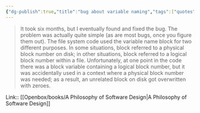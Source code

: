 ```yaml
---
{"dg-publish":true,"title":"bug about variable naming","tags":["quotes"],"date":"2023-05-25T08:26:47+04:00","modified_at":"2023-08-11T15:21:38+03:00","alias":"bug about variable naming","dg-path":"/quotes/202305250826.md","permalink":"/quotes/202305250826/","dgPassFrontmatter":true}
---
```



> It took six months, but I eventually found and fixed the bug. The problem was actually quite simple (as are most bugs, once you figure them out). The file system code used the variable name block for two different purposes. In some situations, block referred to a physical block number on disk; in other situations, block referred to a logical block number within a file. Unfortunately, at one point in the code there was a block variable containing a logical block number, but it was accidentally used in a context where a physical block number was needed; as a result, an unrelated block on disk got overwritten with zeroes.

Link:: [[Openbox/books/A Philosophy of Software Design\|A Philosophy of Software Design]]
